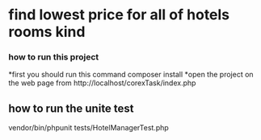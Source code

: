 # find lowest price for all of hotels rooms kind 
### how to run this project 
*first you should run this command 
 composer install
 *open the project on the web page from 
 http://localhost/corexTask/index.php
  
  ## how to run the unite test 
  vendor/bin/phpunit tests/HotelManagerTest.php
